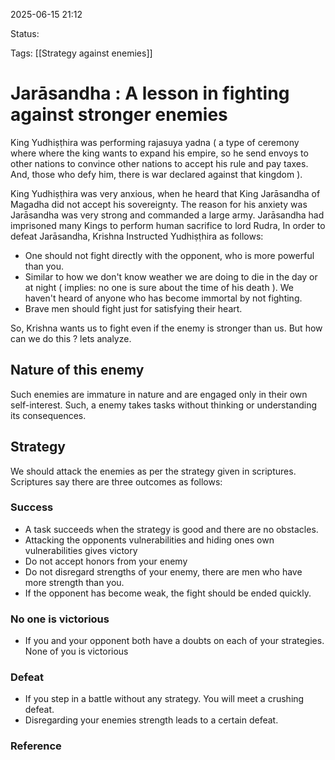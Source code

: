 2025-06-15 21:12

Status:

Tags: [[Strategy against enemies]]

# Jarāsandha : A lesson in fighting against stronger enemies

King Yudhiṣṭhira was performing rajasuya yadna ( a type of ceremony where where the king wants to expand his empire, so he send envoys to other nations to convince other nations to accept his rule and pay taxes.  And, those who defy him, there is war declared against that kingdom ). 

King Yudhiṣṭhira was very anxious, when he heard that King Jarāsandha of Magadha did not accept his sovereignty. The reason for his anxiety was Jarāsandha was very strong and commanded a large army. Jarāsandha had imprisoned many Kings to perform human sacrifice to lord Rudra, In order to defeat Jarāsandha,  Krishna Instructed Yudhiṣṭhira as follows: 

- One should not fight directly with the opponent, who is more powerful than you.  
- Similar to how we don't know weather we are doing to die in the day or at night ( implies: no one is sure about the time of his death ). We haven't heard of anyone who has become immortal by not fighting.
- Brave men should fight just for satisfying their heart.

So, Krishna wants us to fight even if the enemy is stronger than us. But how can we do this ? lets analyze.

## Nature of this enemy

Such enemies are immature in nature and are engaged only in their own self-interest. Such, a enemy takes tasks without thinking or understanding its consequences. 

## Strategy

We should attack the enemies as per the strategy given in scriptures. Scriptures say there are three outcomes as follows:

### Success
- A task succeeds when the strategy is good and there are no obstacles.
- Attacking the opponents vulnerabilities and hiding ones own vulnerabilities gives victory
- Do not accept honors from your enemy
- Do not disregard strengths of your enemy, there are men who have more strength than you.
- If the opponent has become weak, the fight should be ended quickly.

### No one is victorious 
- If you and your opponent both have a doubts on each of your strategies. None of you is victorious

### Defeat
- If you step in a battle without any strategy. You will meet a crushing defeat.
- Disregarding your enemies strength leads to a certain defeat. 


### Reference

